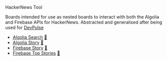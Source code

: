 HackerNews Tool

Boards intended for use as nested boards to interact with both the Algolia and Firebase APIs for HackerNews. Abstracted and generalised after being used for [DevPulse](Phase%201/DevPulse.md)

- [Algolia Search](https://github.com/breadboard-ai/breadboard/blob/main/packages/breadboard-web/src/boards/hacker_news_algolia_search.ts)
  [🔗](https://breadboard-ai.web.app/?board=https://raw.githubusercontent.com/breadboard-ai/breadboard/main/packages/breadboard-web/public/graphs/hacker_news_algolia_search.json)
- [Algolia Story](https://github.com/breadboard-ai/breadboard/blob/main/packages/breadboard-web/src/boards/hacker_news_algolia_story_from_id.ts)
  [🔗](https://breadboard-ai.web.app/?board=https://raw.githubusercontent.com/breadboard-ai/breadboard/main/packages/breadboard-web/public/graphs/hacker_news_algolia_story_from_id.json)
- [Firebase Story](https://github.com/breadboard-ai/breadboard/blob/main/packages/breadboard-web/src/boards/hacker_news_firebase_story_from_id.ts)
  [🔗](https://breadboard-ai.web.app/?board=https://raw.githubusercontent.com/breadboard-ai/breadboard/main/packages/breadboard-web/public/graphs/hacker_news_firebase_story_from_id.json)
- [Firebase Top Stories](https://github.com/breadboard-ai/breadboard/blob/main/packages/breadboard-web/src/boards/hacker_news_firebase_top_story_ids.ts)
  [🔗](https://breadboard-ai.web.app/?board=https://raw.githubusercontent.com/breadboard-ai/breadboard/main/packages/breadboard-web/public/graphs/hacker_news_firebase_top_story_ids.json)
